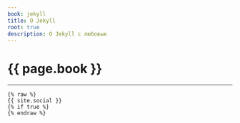 ```yaml
---
book: jekyll
title: О Jekyll
root: true
description: О Jekyll с любовью
---
```



# {{ page.book }}
---


```liquid
{% raw %}
{{ site.social }}
{% if true %}
{% endraw %}
```
